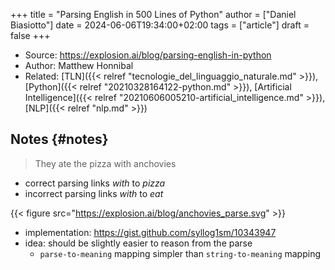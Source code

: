 +++
title = "Parsing English in 500 Lines of Python"
author = ["Daniel Biasiotto"]
date = 2024-06-06T19:34:00+02:00
tags = ["article"]
draft = false
+++

-   Source: <https://explosion.ai/blog/parsing-english-in-python>
-   Author: Matthew Honnibal
-   Related: [TLN]({{< relref "tecnologie_del_linguaggio_naturale.md" >}}), [Python]({{< relref "20210328164122-python.md" >}}), [Artificial Intelligence]({{< relref "20210606005210-artificial_intelligence.md" >}}), [NLP]({{< relref "nlp.md" >}})


## Notes {#notes}

> They ate the pizza with anchovies

-   correct parsing links _with_ to _pizza_
-   incorrect parsing links _with_ to _eat_

{{< figure src="https://explosion.ai/blog/anchovies_parse.svg" >}}

-   implementation: <https://gist.github.com/syllog1sm/10343947>
-   idea: should be slightly easier to reason from the parse
    -   `parse-to-meaning` mapping simpler than `string-to-meaning` mapping
